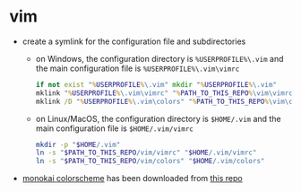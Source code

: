 # vim

- create a symlink for the configuration file and subdirectories

  - on Windows, the configuration directory is `%USERPROFILE%\.vim` and the main configuration file is `%USERPROFILE%\.vim\vimrc`

    ```bat
    if not exist "%USERPROFILE%\.vim" mkdir "%USERPROFILE%\.vim"
    mklink "%USERPROFILE%\.vim\vimrc" "%PATH_TO_THIS_REPO%\vim\vimrc"
    mklink /D "%USERPROFILE%\.vim\colors" "%PATH_TO_THIS_REPO%\vim\colors"
    ```

  - on Linux/MacOS, the configuration directory is `$HOME/.vim` and the main configuration file is `$HOME/.vim/vimrc`
    ```sh
    mkdir -p "$HOME/.vim"
    ln -s "$PATH_TO_THIS_REPO/vim/vimrc" "$HOME/.vim/vimrc"
    ln -s "$PATH_TO_THIS_REPO/vim/colors" "$HOME/.vim/colors"
    ```

- [monokai colorscheme](./colors/monokai.vim) has been downloaded from [this repo](https://github.com/ku1ik/vim-monokai/)
